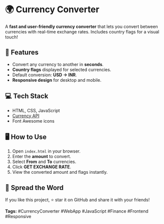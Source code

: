 
# 🌍 Currency Converter

A **fast and user-friendly currency converter** that lets you convert between currencies with real-time exchange rates. Includes country flags for a visual touch!

## 🚀 Features

* Convert any currency to another in **seconds**.
* **Country flags** displayed for selected currencies.
* Default conversion: **USD → INR**.
* **Responsive design** for desktop and mobile.

## 💻 Tech Stack

* HTML, CSS, JavaScript
* [Currency API](https://github.com/fawazahmed0/currency-api)
* Font Awesome icons

## 🖥️ How to Use

1. Open `index.html` in your browser.
2. Enter the **amount** to convert.
3. Select **From** and **To** currencies.
4. Click **GET EXCHANGE RATE**.
5. View the converted amount and flags instantly.

## 📣 Spread the Word

If you like this project, ⭐ star it on GitHub and share it with your friends!

**Tags:** #CurrencyConverter #WebApp #JavaScript #Finance #Frontend #Responsive

